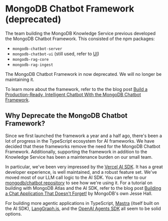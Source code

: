 # MongoDB Chatbot Framework (deprecated)

The team building the MongoDB Knowledge Service previous developed the MongoDB Chatbot Framework. This consisted of the npm packages:

- `mongodb-chatbot-server`
- `mongodb-chatbot-ui` (still used, refer to [UI](./ui.md))
- `mongodb-rag-core`
- `mongodb-rag-ingest`

The MongoDB Chatbot Framework in now deprecated. We will no longer be maintaining it.

To learn more about the framework, refer to the the blog post [Build a Production-Ready, Intelligent Chatbot With the MongoDB Chatbot Framework](https://dev.to/mongodb/build-a-production-ready-intelligent-chatbot-with-the-mongodb-chatbot-framework-4dd).

## Why Deprecate the MongoDB Chatbot Framework?

Since we first launched the framework a year and a half ago, there's been a lot of progress in the TypeScript ecosystem for AI frameworks. We have decided that these frameworks remove the need for the MongoDB Chatbot Framework. Additionally, supporting the framework in addition to the Knowledge Service has been a maintenance burden on our small team.

In particular, we've been very impressed by the [Vercel AI SDK](https://ai-sdk.dev/docs/introduction). It has a great developer experience, is well maintained, and a robust feature set. We've moved most of our LLM call logic to the AI SDK. You can refer to our [mongodb/chatbot repository](https://github.com/mongodb/chatbot) to see how we're using it. For a tutorial on building with MongoDB Atlas and the AI SDK, refer to the blog post [Building a Chat Application That Doesn't Forget!](https://dev.to/mongodb/building-a-chat-application-with-mongodb-memory-provider-for-vercel-ai-sdk-56ap) by MongoDB's own Jesse Hall.

For building more agentic applications in TypeScript, [Mastra](https://mastra.ai/en/docs) (itself built on the AI SDK), [LangGraph.js](https://langchain-ai.github.io/langgraphjs/), and the [OpenAI Agents SDK](https://openai.github.io/openai-agents-js/) all seem to be solid options. 
